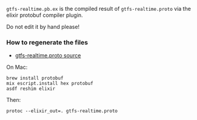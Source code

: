 `gtfs-realtime.pb.ex` is the compiled result of `gtfs-realtime.proto` via the elixir protobuf compiler plugin.

Do not edit it by hand please!

### How to regenerate the files

* [gtfs-realtime.proto source](https://developers.google.com/transit/gtfs-realtime/gtfs-realtime-proto)

On Mac:

```
brew install protobuf
mix escript.install hex protobuf
asdf reshim elixir
```

Then:

```
protoc --elixir_out=. gtfs-realtime.proto
```
